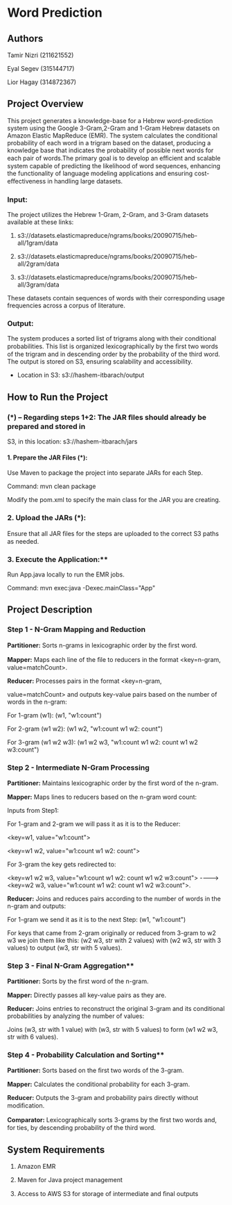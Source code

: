 ﻿<a name="br1"></a> 

# Word Prediction

## Authors

Tamir Nizri (211621552)

Eyal Segev (315144717)

Lior Hagay (314872367)




## Project Overview

This project generates a knowledge-base for a Hebrew word-prediction system using the Google 3-Gram,2-Gram and 1-Gram Hebrew datasets on Amazon Elastic MapReduce (EMR). The system calculates the conditional probability of each word in a trigram based on the dataset, producing a knowledge base that indicates the probability of possible next words for each pair of words.The primary goal is to develop an eﬀicient and scalable system capable of predicting the likelihood of word sequences, enhancing the functionality of language modeling applications and ensuring cost-eﬀectiveness in handling large datasets.

### Input:

The project utilizes the Hebrew 1-Gram, 2-Gram, and 3-Gram datasets available at these links:

1. s3://datasets.elasticmapreduce/ngrams/books/20090715/heb-all/1gram/data

2. s3://datasets.elasticmapreduce/ngrams/books/20090715/heb-all/2gram/data

3. s3://datasets.elasticmapreduce/ngrams/books/20090715/heb-all/3gram/data

These datasets contain sequences of words with their corresponding usage frequencies across a corpus of literature.

### Output:

The system produces a sorted list of trigrams along with their conditional probabilities. This list is organized lexicographically by the ﬁrst two words of the trigram and in descending order by the probability of the third word. The output is stored on S3, ensuring scalability and accessibility.

* Location in S3: s3://hashem-itbarach/output




## How to Run the Project

### (*) – Regarding steps 1+2: The JAR ﬁles should already be prepared and stored in

S3, in this location: s3://hashem-itbarach/jars

#### 1. Prepare the JAR Files (\*):

Use Maven to package the project into separate JARs for each Step.

Command: mvn clean package

Modify the pom.xml to specify the main class for the JAR you are creating.

### 2. Upload the JARs (*):

Ensure that all JAR ﬁles for the steps are uploaded to the correct S3 paths as needed.

### 3. Execute the Application:**

Run App.java locally to run the EMR jobs.

Command: mvn exec:java -Dexec.mainClass="App"




## Project Description

### Step 1 - N-Gram Mapping and Reduction

**Partitioner:** Sorts n-grams in lexicographic order by the ﬁrst word.

**Mapper:** Maps each line of the ﬁle to reducers in the format <key=n-gram, value=matchCount>.

**Reducer:** Processes pairs in the format <key=n-gram,

value=matchCount> and outputs key-value pairs based on the number of words in the n-gram:

For 1-gram (w1): (w1, "w1:count")

For 2-gram (w1 w2): (w1 w2, "w1:count w1 w2: count")

For 3-gram (w1 w2 w3): (w1 w2 w3, "w1:count w1 w2: count w1 w2 w3:count")


### Step 2 - Intermediate N-Gram Processing

**Partitioner:** Maintains lexicographic order by the ﬁrst word of the n-gram.

**Mapper:** Maps lines to reducers based on the n-gram word count:

Inputs from Step1:

For 1-gram and 2-gram we will pass it as it is to the Reducer:

<key=w1, value="w1:count"> 

<key=w1 w2, value="w1:count w1 w2: count">


For 3-gram the key gets redirected to:

<key=w1 w2 w3, value="w1:count w1 w2: count w1 w2 w3:count"> ----> <key=w2 w3, value="w1:count w1 w2: count w1 w2 w3:count">.

**Reducer:** Joins and reduces pairs according to the number of words in the n-gram and outputs:

For 1-gram we send it as it is to the next Step: (w1, "w1:count")

For keys that came from 2-gram originally or reduced from 3-gram to w2 w3 we join them like this:
(w2 w3, str with 2 values) with (w2 w3, str with 3 values) to output (w3, str with 5 values).

### Step 3 - Final N-Gram Aggregation**

**Partitioner:** Sorts by the ﬁrst word of the n-gram.

**Mapper:** Directly passes all key-value pairs as they are.

**Reducer:** Joins entries to reconstruct the original 3-gram and its conditional probabilities by analyzing the number of values:

Joins (w3, str with 1 value) with (w3, str with 5 values) to form (w1 w2 w3, str with 6 values).

### Step 4 - Probability Calculation and Sorting**

**Partitioner:** Sorts based on the ﬁrst two words of the 3-gram.

**Mapper:** Calculates the conditional probability for each 3-gram.

**Reducer:** Outputs the 3-gram and probability pairs directly without modiﬁcation.

**Comparator:** Lexicographically sorts 3-grams by the ﬁrst two words and, for ties, by descending probability of the third word.




## System Requirements

1. Amazon EMR

2. Maven for Java project management

3. Access to AWS S3 for storage of intermediate and ﬁnal outputs


